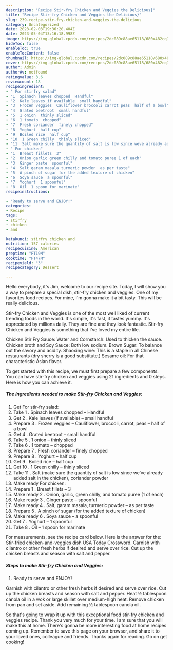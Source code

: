 ```yaml
---
description: "Recipe Stir-fry Chicken and Veggies the Delicious}"
title: "Recipe Stir-fry Chicken and Veggies the Delicious}"
slug: 239-recipe-stir-fry-chicken-and-veggies-the-delicious
category: Uncategorized
date: 2023-02-03T19:36:20.404Z
date: 2023-05-04T13:16:18.998Z
image: https://img-global.cpcdn.com/recipes/2dc089c88ae65118/680x482cq70/stir-fry-chicken-and-veggies-recipe-main-photo.jpg
hideToc: false
enableToc: true
enableTocContent: false
thumbnail: https://img-global.cpcdn.com/recipes/2dc089c88ae65118/680x482cq70/stir-fry-chicken-and-veggies-recipe-main-photo.jpg
cover: https://img-global.cpcdn.com/recipes/2dc089c88ae65118/680x482cq70/stir-fry-chicken-and-veggies-recipe-main-photo.jpg
author: Admin
authorAv: notfound
ratingvalue: 3.6
reviewcount: 18
recipeingredient:
- " For stirfry salad"
- "1  Spinach leaves chopped  Handful"
- "2  Kale leaves if available  small handful"
- "3  Frozen veggies  Cauliflower broccoli carrot peas  half of a bowl"
- "4  Grated beetroot  small handful"
- "5  1 onion  thinly sliced"
- "6  1 tomato  chopped"
- "7  Fresh coriander  finely chopped"
- "8  Yoghurt  half cup"
- "9  Boiled rice  half cup"
- "10  1 Green chilly  thinly sliced"
- "11  Salt make sure the quantity of salt is low since weve already added salt in the chicken coriander powder"
- " For chicken"
- "1  Breast fillets  3"
- "2  Onion garlic green chilly and tomato puree 1 of each"
- "3  Ginger paste  spoonful"
- "4  Salt garam masala turmeric powder  as per taste"
- "5  A pinch of sugar for the added texture of chicken"
- "6  Soya sauce  a spoonful"
- "7  Yoghurt  1 spoonful"
- "8  Oil  1 spoon for marinate"
recipeinstructions:

- "Ready to serve and ENJOY!"
categories:
- Recipe
tags:
- stirfry
- chicken
- and

katakunci: stirfry chicken and 
nutrition: 157 calories
recipecuisine: American
preptime: "PT19M"
cooktime: "PT47M"
recipeyield: "3"
recipecategory: Dessert

---
```



Hello everybody, it's Jim, welcome to our recipe site. Today, I will show you a way to prepare a special dish, stir-fry chicken and veggies. One of my favorites food recipes. For mine, I'm gonna make it a bit tasty. This will be really delicious.

Stir-fry Chicken and Veggies is one of the most well liked of current trending foods in the world. It's simple, it's fast, it tastes yummy. It's appreciated by millions daily. They are fine and they look fantastic. Stir-fry Chicken and Veggies is something that I've loved my entire life.

Chicken Stir Fry Sauce: Water and Cornstarch: Used to thicken the sauce. Chicken broth and Soy Sauce: Both low sodium. Brown Sugar: To balance out the savory and acidity. Shaoxing wine: This is a staple in all Chinese restaurants (dry sherry is a good substitute.) Sesame oil: For that characteristic Asian flavor.


To get started with this recipe, we must first prepare a few components. You can have stir-fry chicken and veggies using 21 ingredients and 0 steps. Here is how you can achieve it.

<!--inarticleads1-->

##### The ingredients needed to make Stir-fry Chicken and Veggies:

1. Get  For stir-fry salad:
1. Take 1 . Spinach leaves chopped – Handful
1. Get 2 . Kale leaves (if available) – small handful
1. Prepare 3 . Frozen veggies – Cauliflower, broccoli, carrot, peas – half of a bowl
1. Get 4 . Grated beetroot – small handful
1. Take 5 . 1 onion – thinly sliced
1. Take 6 . 1 tomato – chopped
1. Prepare 7 . Fresh coriander – finely chopped
1. Prepare 8 . Yoghurt – half cup
1. Get 9 . Boiled rice – half cup
1. Get 10 . 1 Green chilly – thinly sliced
1. Take 11 . Salt (make sure the quantity of salt is low since we’ve already added salt in the chicken), coriander powder
1. Make ready  For chicken:
1. Prepare 1 . Breast fillets – 3
1. Make ready 2 . Onion, garlic, green chilly, and tomato puree (1 of each)
1. Make ready 3 . Ginger paste – spoonful
1. Make ready 4 . Salt, garam masala, turmeric powder – as per taste
1. Prepare 5 . A pinch of sugar (for the added texture of chicken)
1. Make ready 6 . Soya sauce – a spoonful
1. Get 7 . Yoghurt – 1 spoonful
1. Take 8 . Oil – 1 spoon for marinate


For measurements, see the recipe card below. Here is the answer for the: Stir-fried chicken-and-veggies dish USA Today Crossword. Garnish with cilantro or other fresh herbs if desired and serve over rice. Cut up the chicken breasts and season with salt and pepper. 

<!--inarticleads2-->

##### Steps to make Stir-fry Chicken and Veggies:


1. Ready to serve and ENJOY!

Garnish with cilantro or other fresh herbs if desired and serve over rice. Cut up the chicken breasts and season with salt and pepper. Heat ½ tablespoon canola oil in a wok or large skillet over medium-high heat. Remove chicken from pan and set aside. Add remaining ½ tablespoon canola oil. 

So that's going to wrap it up with this exceptional food stir-fry chicken and veggies recipe. Thank you very much for your time. I am sure that you will make this at home. There's gonna be more interesting food at home recipes coming up. Remember to save this page on your browser, and share it to your loved ones, colleague and friends. Thanks again for reading. Go on get cooking!
